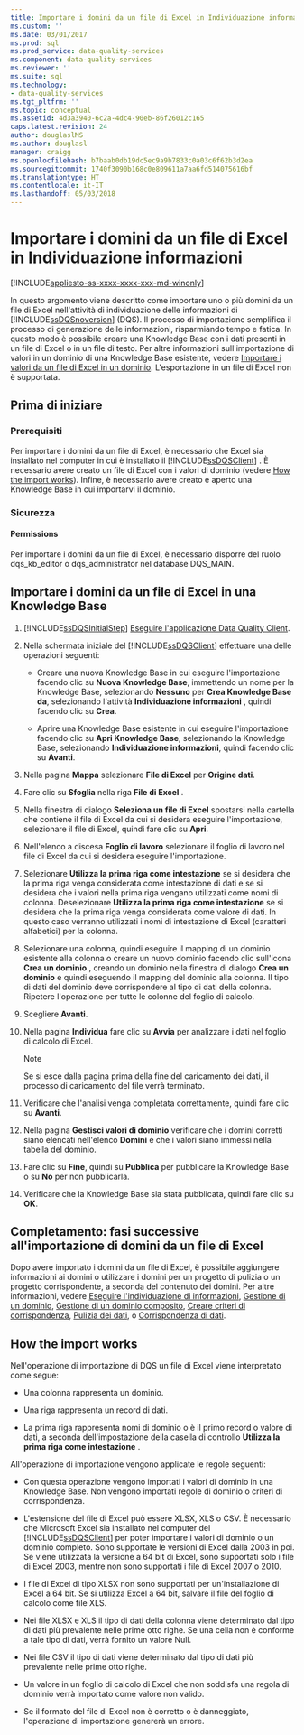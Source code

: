 ```yaml
---
title: Importare i domini da un file di Excel in Individuazione informazioni | Microsoft Docs
ms.custom: ''
ms.date: 03/01/2017
ms.prod: sql
ms.prod_service: data-quality-services
ms.component: data-quality-services
ms.reviewer: ''
ms.suite: sql
ms.technology:
- data-quality-services
ms.tgt_pltfrm: ''
ms.topic: conceptual
ms.assetid: 4d3a3940-6c2a-4dc4-90eb-86f26012c165
caps.latest.revision: 24
author: douglaslMS
ms.author: douglasl
manager: craigg
ms.openlocfilehash: b7baab0db19dc5ec9a9b7833c0a03c6f62b3d2ea
ms.sourcegitcommit: 1740f3090b168c0e809611a7aa6fd514075616bf
ms.translationtype: HT
ms.contentlocale: it-IT
ms.lasthandoff: 05/03/2018
---
```

# <a name="import-domains-from-an-excel-file-in-knowledge-discovery"></a>Importare i domini da un file di Excel in Individuazione informazioni

[!INCLUDE[appliesto-ss-xxxx-xxxx-xxx-md-winonly](../includes/appliesto-ss-xxxx-xxxx-xxx-md-winonly.md)]

  In questo argomento viene descritto come importare uno o più domini da un file di Excel nell'attività di individuazione delle informazioni di [!INCLUDE[ssDQSnoversion](../includes/ssdqsnoversion-md.md)] (DQS). Il processo di importazione semplifica il processo di generazione delle informazioni, risparmiando tempo e fatica. In questo modo è possibile creare una Knowledge Base con i dati presenti in un file di Excel o in un file di testo. Per altre informazioni sull'importazione di valori in un dominio di una Knowledge Base esistente, vedere [Importare i valori da un file di Excel in un dominio](../data-quality-services/import-values-from-an-excel-file-into-a-domain.md). L'esportazione in un file di Excel non è supportata.  
  
##  <a name="BeforeYouBegin"></a> Prima di iniziare  
  
###  <a name="Prerequisites"></a> Prerequisiti  
 Per importare i domini da un file di Excel, è necessario che Excel sia installato nel computer in cui è installato il [!INCLUDE[ssDQSClient](../includes/ssdqsclient-md.md)] . È necessario avere creato un file di Excel con i valori di dominio (vedere [How the import works](#How)). Infine, è necessario avere creato e aperto una Knowledge Base in cui importarvi il dominio.  
  
###  <a name="Security"></a> Sicurezza  
  
####  <a name="Permissions"></a> Permissions  
 Per importare i domini da un file di Excel, è necessario disporre del ruolo dqs_kb_editor o dqs_administrator nel database DQS_MAIN.  
  
##  <a name="Import"></a> Importare i domini da un file di Excel in una Knowledge Base  
  
1.  [!INCLUDE[ssDQSInitialStep](../includes/ssdqsinitialstep-md.md)] [Eseguire l'applicazione Data Quality Client](../data-quality-services/run-the-data-quality-client-application.md).  
  
2.  Nella schermata iniziale del [!INCLUDE[ssDQSClient](../includes/ssdqsclient-md.md)] effettuare una delle operazioni seguenti:  
  
    -   Creare una nuova Knowledge Base in cui eseguire l'importazione facendo clic su **Nuova Knowledge Base**, immettendo un nome per la Knowledge Base, selezionando **Nessuno** per **Crea Knowledge Base da**, selezionando l'attività **Individuazione informazioni** , quindi facendo clic su **Crea**.  
  
    -   Aprire una Knowledge Base esistente in cui eseguire l'importazione facendo clic su **Apri Knowledge Base**, selezionando la Knowledge Base, selezionando **Individuazione informazioni**, quindi facendo clic su **Avanti**.  
  
3.  Nella pagina **Mappa** selezionare **File di Excel** per **Origine dati**.  
  
4.  Fare clic su **Sfoglia** nella riga **File di Excel** .  
  
5.  Nella finestra di dialogo **Seleziona un file di Excel** spostarsi nella cartella che contiene il file di Excel da cui si desidera eseguire l'importazione, selezionare il file di Excel, quindi fare clic su **Apri**.  
  
6.  Nell'elenco a discesa **Foglio di lavoro** selezionare il foglio di lavoro nel file di Excel da cui si desidera eseguire l'importazione.  
  
7.  Selezionare **Utilizza la prima riga come intestazione** se si desidera che la prima riga venga considerata come intestazione di dati e se si desidera che i valori nella prima riga vengano utilizzati come nomi di colonna. Deselezionare **Utilizza la prima riga come intestazione** se si desidera che la prima riga venga considerata come valore di dati. In questo caso verranno utilizzati i nomi di intestazione di Excel (caratteri alfabetici) per la colonna.  
  
8.  Selezionare una colonna, quindi eseguire il mapping di un dominio esistente alla colonna o creare un nuovo dominio facendo clic sull'icona **Crea un dominio** , creando un dominio nella finestra di dialogo **Crea un dominio** e quindi eseguendo il mapping del dominio alla colonna. Il tipo di dati del dominio deve corrispondere al tipo di dati della colonna. Ripetere l'operazione per tutte le colonne del foglio di calcolo.  
  
9. Scegliere **Avanti**.  
  
10. Nella pagina **Individua** fare clic su **Avvia** per analizzare i dati nel foglio di calcolo di Excel.  
  
    > [!NOTE]  
    >  Se si esce dalla pagina prima della fine del caricamento dei dati, il processo di caricamento del file verrà terminato.  
  
11. Verificare che l'analisi venga completata correttamente, quindi fare clic su **Avanti**.  
  
12. Nella pagina **Gestisci valori di dominio** verificare che i domini corretti siano elencati nell'elenco **Domini** e che i valori siano immessi nella tabella del dominio.  
  
13. Fare clic su **Fine**, quindi su **Pubblica** per pubblicare la Knowledge Base o su **No** per non pubblicarla.  
  
14. Verificare che la Knowledge Base sia stata pubblicata, quindi fare clic su **OK**.  
  
##  <a name="FollowUp"></a> Completamento: fasi successive all'importazione di domini da un file di Excel  
 Dopo avere importato i domini da un file di Excel, è possibile aggiungere informazioni ai domini o utilizzare i domini per un progetto di pulizia o un progetto corrispondente, a seconda del contenuto dei domini. Per altre informazioni, vedere [Eseguire l'individuazione di informazioni](../data-quality-services/perform-knowledge-discovery.md), [Gestione di un dominio](../data-quality-services/managing-a-domain.md), [Gestione di un dominio composito](../data-quality-services/managing-a-composite-domain.md), [Creare criteri di corrispondenza](../data-quality-services/create-a-matching-policy.md), [Pulizia dei dati](../data-quality-services/data-cleansing.md), o [Corrispondenza di dati](../data-quality-services/data-matching.md).  
  
##  <a name="How"></a> How the import works  
 Nell'operazione di importazione di DQS un file di Excel viene interpretato come segue:  
  
-   Una colonna rappresenta un dominio.  
  
-   Una riga rappresenta un record di dati.  
  
-   La prima riga rappresenta nomi di dominio o è il primo record o valore di dati, a seconda dell'impostazione della casella di controllo **Utilizza la prima riga come intestazione** .  
  
 All'operazione di importazione vengono applicate le regole seguenti:  
  
-   Con questa operazione vengono importati i valori di dominio in una Knowledge Base. Non vengono importati regole di dominio o criteri di corrispondenza.  
  
-   L'estensione del file di Excel può essere XLSX, XLS o CSV. È necessario che Microsoft Excel sia installato nel computer del [!INCLUDE[ssDQSClient](../includes/ssdqsclient-md.md)] per poter importare i valori di dominio o un dominio completo. Sono supportate le versioni di Excel dalla 2003 in poi. Se viene utilizzata la versione a 64 bit di Excel, sono supportati solo i file di Excel 2003, mentre non sono supportati i file di Excel 2007 o 2010.  
  
-   I file di Excel di tipo XLSX non sono supportati per un'installazione di Excel a 64 bit. Se si utilizza Excel a 64 bit, salvare il file del foglio di calcolo come file XLS.  
  
-   Nei file XLSX e XLS il tipo di dati della colonna viene determinato dal tipo di dati più prevalente nelle prime otto righe. Se una cella non è conforme a tale tipo di dati, verrà fornito un valore Null.  
  
-   Nei file CSV il tipo di dati viene determinato dal tipo di dati più prevalente nelle prime otto righe.  
  
-   Un valore in un foglio di calcolo di Excel che non soddisfa una regola di dominio verrà importato come valore non valido.  
  
-   Se il formato del file di Excel non è corretto o è danneggiato, l'operazione di importazione genererà un errore.  
  
  
